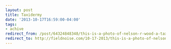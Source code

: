 ```yaml
---
layout: post 
title: Taxidermy
date: '2013-10-17T16:59:00-04:00' 
tags: 
- achive 
redirect_from: /post/64324848348/this-is-a-photo-of-nelson-r-wood-a-taxidermist/
redirect_to: http://fieldnoise.com/10-17-2013/this-is-a-photo-of-nelson-r-wood-a-taxidermist
---
```


